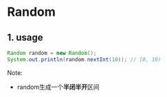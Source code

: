 # Random

## 1. usage

```java
Random random = new Random();
System.out.println(random.nextInt(10)); // [0, 10)
```

Note:

-   random生成一个**半闭半开**区间